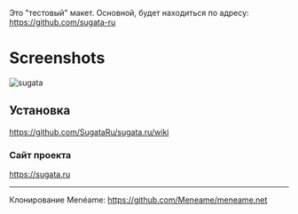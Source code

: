 Это "тестовый" макет. Основной, будет находиться по адресу: https://github.com/sugata-ru

# Screenshots

<img src="https://toxu.ru/uploads/default/optimized/2X/0/09304e5bd5de6a4c4708c882a67620c65057965e_2_690x397.gif" alt="sugata">

## Установка

https://github.com/SugataRu/sugata.ru/wiki


### Сайт проекта

https://sugata.ru

---

Клонирование Menéame: https://github.com/Meneame/meneame.net
